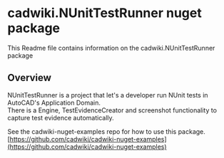 # cadwiki.NUnitTestRunner nuget package
This Readme file contains information on the cadwiki.NUnitTestRunner package

## Overview
NUnitTestRunner is a project that let's a developer run NUnit tests in AutoCAD's Application Domain.  
There is a Engine, TestEvidenceCreator and screenshot functionality to capture test evidence automatically.  

See the cadwiki-nuget-examples repo for how to use this package.  
[https://github.com/cadwiki/cadwiki-nuget-examples](https://github.com/cadwiki/cadwiki-nuget-examples)  